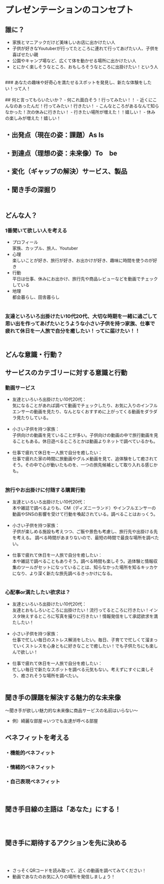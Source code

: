 # プレゼンテーションのコンセプト

## 誰に？
- 家族とマニアックだけど美味しいお店に出かけたい人
- 子供が好きなYoutuberが行ってたところに連れて行ってあげたい人、子供を喜ばせたい親
- 公園やキャンプ場など、広くて体を動かせる場所に出かけたい人
- とにかく楽しそうなところ、おもしろそうなところに出掛けたい！という人
<br>
### あなたの趣味や好奇心を満たせるスポットを発見し、新たな体験をしたい！って人！<br><br>
## 何と言ってもらいたいか？
- 何これ面白そう！行ってみたい！！
- 近くにこんなのあったんだ！行ってみたい！行きたい！
- こんなところがあるなんて知らなかった！次の休みに行きたい！
- 行きたい場所が増えた！！嬉しい！
- 休みの楽しみが増えた！嬉しい！

## ・出発点（現在の姿：課題）As Is

## ・到達点（理想の姿：未来像）To　be

## ・変化（ギャップの解決）サービス、製品

## ・聞き手の深掘り<br><br>

## どんな人？<br>
### 1番聞いて欲しい人を考える<br>
- プロフィール<br>
家族、カップル、旅人、Youtuber
- 心理<br>
楽しいことが好き、旅行が好き、お出かけが好き、趣味に時間を使うのが好き
- 行動<br>
平日は仕事、休みにお出かけ、旅行先や商品レビューなどを動画でチェックしている
- 地理<br>
都会暮らし、田舎暮らし
<br><br>
### 友達といろいろ出掛けたい10代20代、大切な時期を一緒に過ごして思い出を作ってあげたいとうような小さい子供を持つ家族、仕事で疲れて休日を一人旅で自分を癒したい！ってに届けたい！！<br><br>

## どんな意識・行動？
## サービスのカテゴリーに対する意識と行動
### 動画サービス<br>
- 友達といろいろ出掛けたい10代20代：<br>
気になることがあれば調べて動画でチェックしたり、お気に入りのインフルエンサーの動画を見たり、なんとなくおすすめに上がってくる動画をダラダラ見たりしている。<br><br>
- 小さい子供を持つ家族：<br>
子供向けの動画を見ていることが多い。子供向けの動画の中で旅行動画を見ることもある。休日遊べるところとかは動画よりネットで調べているかも。
<br><br>
- 仕事で疲れて休日を一人旅で自分を癒したい：<br>
仕事で疲れた家の時間に旅動画やグルメ動画を見て、追体験をして癒されてそう。その中で心が動いたものを、一つの旅先候補として取り入れる感じかも。<br><br>

### 旅行やお出掛けに付随する購買行動<br>
- 友達といろいろ出掛けたい10代20代：<br>
本や雑誌で調べるよりも、CM（ディズニーランド）やインフルエンサーの動画やSNSの影響を受けて行動を喚起されている。調べることはおっくう。<br><br>
- 小さい子供を持つ家族：<br>
子供が楽しめる施設も考えつつ、ご飯や景色も考慮し、旅行先や出掛ける先を考える。
調べる時間があまりないので、最短の時間で最良な場所を調べたい。<br><br>
- 仕事で疲れて休日を一人旅で自分を癒したい：<br>
本や雑誌で調べることもありそう。調べる時間も楽しそう。追体験と情報収集のツールがセットになっていることは、知らなかった場所を知るキッカケになり、より深く新たな旅先調べるきっかけになる。<br><br>

### 心配事or満たしたい欲求は？
- 友達といろいろ出掛けたい10代20代：<br>
友達とおもしろいところに出掛けたい！流行ってるところに行きたい！インスタ映えするところに写真を撮りに行きたい！情報発信をして承認欲求を満たしたい！
<br><br>
- 小さい子供を持つ家族：<br>
仕事で忙しい毎日のストレス解消をしたい。毎日、子育てで忙しくて溜まっていくストレスを心身ともに好きなことで癒したい！でも子供たちにも楽しんで欲しい！
<br><br>
- 仕事で疲れて休日を一人旅で自分を癒したい：<br>
忙しい毎日で新たなスポットを調べる元気もない。考えずにすぐに楽しそう、癒されそうな場所を調べたい。<br><br>

## 聞き手の課題を解決する魅力的な未来像
〜聞き手が欲しい魅力的な未来像に商品サービスの名前はいらない〜<br>
- 例）綺麗な部屋→いつでも友達が呼べる部屋
## ベネフィットを考える
### ・機能的ベネフィット
### ・情緒的ベネフィット
### ・自己表現ベネフィット
<br>

## 聞き手目線の主語は「あなた」にする！
<br><br>

## 聞き手に期待するアクションを先に決める
<br><br>

- さっそくQRコードを読み取って、近くの動画を調べてみてください！
- 動画であなたのお気に入りの場所を発信しましょう！